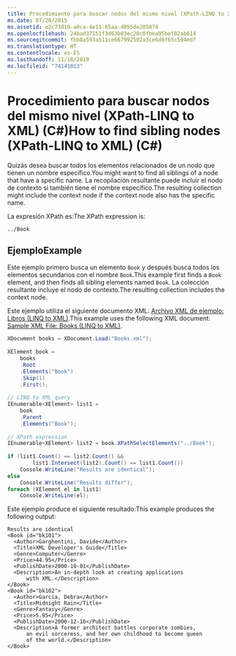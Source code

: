 ```yaml
---
title: Procedimiento para buscar nodos del mismo nivel (XPath-LINQ to XML) (C#)
ms.date: 07/20/2015
ms.assetid: e2c73d10-a8ca-4e11-b5aa-d055de285874
ms.openlocfilehash: 24bad37151f3d63b03ec28c0fbea95bef02ab614
ms.sourcegitcommit: fbb8a593a511ce667992502a3ce6d8f65c594edf
ms.translationtype: HT
ms.contentlocale: es-ES
ms.lasthandoff: 11/16/2019
ms.locfileid: "74141013"
---
```

# <a name="how-to-find-sibling-nodes-xpath-linq-to-xml-c"></a><span data-ttu-id="bbb1b-102">Procedimiento para buscar nodos del mismo nivel (XPath-LINQ to XML) (C#)</span><span class="sxs-lookup"><span data-stu-id="bbb1b-102">How to find sibling nodes (XPath-LINQ to XML) (C#)</span></span>
<span data-ttu-id="bbb1b-103">Quizás desea buscar todos los elementos relacionados de un nodo que tienen un nombre específico.</span><span class="sxs-lookup"><span data-stu-id="bbb1b-103">You might want to find all siblings of a node that have a specific name.</span></span> <span data-ttu-id="bbb1b-104">La recopilación resultante puede incluir el nodo de contexto si también tiene el nombre específico.</span><span class="sxs-lookup"><span data-stu-id="bbb1b-104">The resulting collection might include the context node if the context node also has the specific name.</span></span>  
  
 <span data-ttu-id="bbb1b-105">La expresión XPath es:</span><span class="sxs-lookup"><span data-stu-id="bbb1b-105">The XPath expression is:</span></span>  
  
 `../Book`  
  
## <a name="example"></a><span data-ttu-id="bbb1b-106">Ejemplo</span><span class="sxs-lookup"><span data-stu-id="bbb1b-106">Example</span></span>  
 <span data-ttu-id="bbb1b-107">Este ejemplo primero busca un elemento `Book` y después busca todos los elementos secundarios con el nombre `Book`.</span><span class="sxs-lookup"><span data-stu-id="bbb1b-107">This example first finds a `Book` element, and then finds all sibling elements named `Book`.</span></span> <span data-ttu-id="bbb1b-108">La colección resultante incluye el nodo de contexto.</span><span class="sxs-lookup"><span data-stu-id="bbb1b-108">The resulting collection includes the context node.</span></span>  
  
 <span data-ttu-id="bbb1b-109">Este ejemplo utiliza el siguiente documento XML: [Archivo XML de ejemplo: Libros (LINQ to XML)](./sample-xml-file-books-linq-to-xml.md).</span><span class="sxs-lookup"><span data-stu-id="bbb1b-109">This example uses the following XML document: [Sample XML File: Books (LINQ to XML)](./sample-xml-file-books-linq-to-xml.md).</span></span>  
  
```csharp  
XDocument books = XDocument.Load("Books.xml");  
  
XElement book =   
    books  
    .Root  
    .Elements("Book")  
    .Skip(1)  
    .First();  
  
// LINQ to XML query  
IEnumerable<XElement> list1 =  
    book  
    .Parent  
    .Elements("Book");  
  
// XPath expression  
IEnumerable<XElement> list2 = book.XPathSelectElements("../Book");  
  
if (list1.Count() == list2.Count() &&  
        list1.Intersect(list2).Count() == list1.Count())  
    Console.WriteLine("Results are identical");  
else  
    Console.WriteLine("Results differ");  
foreach (XElement el in list1)  
    Console.WriteLine(el);  
```  
  
 <span data-ttu-id="bbb1b-110">Este ejemplo produce el siguiente resultado:</span><span class="sxs-lookup"><span data-stu-id="bbb1b-110">This example produces the following output:</span></span>  
  
```output  
Results are identical  
<Book id="bk101">  
  <Author>Garghentini, Davide</Author>  
  <Title>XML Developer's Guide</Title>  
  <Genre>Computer</Genre>  
  <Price>44.95</Price>  
  <PublishDate>2000-10-01</PublishDate>  
  <Description>An in-depth look at creating applications   
      with XML.</Description>  
</Book>  
<Book id="bk102">  
  <Author>Garcia, Debra</Author>  
  <Title>Midnight Rain</Title>  
  <Genre>Fantasy</Genre>  
  <Price>5.95</Price>  
  <PublishDate>2000-12-16</PublishDate>  
  <Description>A former architect battles corporate zombies,   
      an evil sorceress, and her own childhood to become queen   
      of the world.</Description>  
</Book>  
```  
